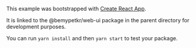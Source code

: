 This example was bootstrapped with [Create React App](https://github.com/facebook/create-react-app).

It is linked to the @bemypetkr/web-ui package in the parent directory for development purposes.

You can run `yarn install` and then `yarn start` to test your package.
